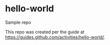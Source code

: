 # hello-world
Sample repo

This repo was created per the guide at https://guides.github.com/activities/hello-world/.
